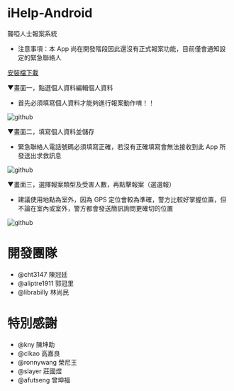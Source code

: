 iHelp-Android
=============

聾啞人士報案系統
- 注意事項：本 App 尚在開發階段因此還沒有正式報案功能，目前僅會通知設定的緊急聯絡人


[安裝檔下載](https://docs.google.com/file/d/0BxjvKLescVarbWdDRGd1UENMMHM/edit?usp=sharing)

▼畫面一，點選個人資料編輯個人資料
- 首先必須填寫個人資料才能夠進行報案動作唷！！

![github](https://drive.google.com/uc?export=view&id=0BxjvKLescVaraW03dnk3eFZYRFE "進入畫面")

▼畫面二，填寫個人資料並儲存
- 緊急聯絡人電話號碼必須填寫正確，若沒有正確填寫會無法接收到此 App 所發送出求救訊息
  
![github](https://drive.google.com/uc?export=view&id=0BxjvKLescVarVkZGekJVbmZvdkE "填寫個人資訊")

▼畫面三，選擇報案類型及受害人數，再點擊報案（選選報）
- 建議使用地點為室外，因為 GPS 定位會較為準確，警方比較好掌握位置，但不論在室內或室外，警方都會發送簡訊詢問更確切的位置

![github](https://drive.google.com/uc?export=view&id=0BxjvKLescVarLUU4YW1vakZIYkU "報案畫面")


開發團隊
========
- @cht3147      陳冠廷
- @aliptre1911  郭冠里
- @librabilly   林尚民


特別感謝
========
- @kny          陳坤助
- @clkao        高嘉良
- @ronnywang    榮尼王
- @slayer       莊國煜
- @afutseng     曾坤福

